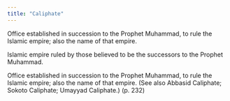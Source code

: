 ```yaml
---
title: "Caliphate"
---
```

Office established in succession to the Prophet Muhammad, to rule the Islamic empire; also the name of that empire.

Islamic empire ruled by those believed to be the successors to the Prophet Muhammad.

Office established in succession to the Prophet Muhammad, to rule the Islamic empire; also the name of that empire. (See also Abbasid Caliphate; Sokoto Caliphate; Umayyad Caliphate.) (p. 232)

